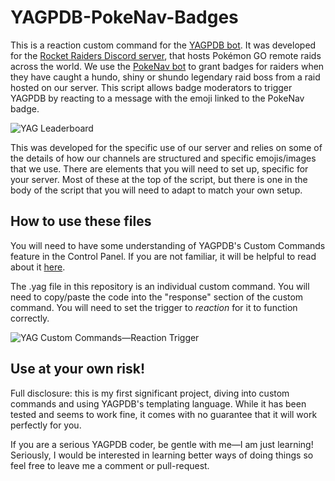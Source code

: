 # YAGPDB-PokeNav-Badges
This is a reaction custom command for the [YAGPDB bot](https://yagpdb.xyz/). It was developed for the [Rocket Raiders Discord server](https://discord.gg/WsrJUcNETG), that hosts Pokémon GO remote raids across the world. We use the [PokeNav bot](https://pokenavbot.com/) to grant badges for raiders when they have caught a hundo, shiny or shundo legendary raid boss from a raid hosted on our server. This script allows badge moderators to trigger YAGPDB by reacting to a message with the emoji linked to the PokeNav badge.

![YAG Leaderboard](https://i.imgur.com/AmL25m7.png)

This was developed for the specific use of our server and relies on some of the details of how our channels are structured and specific emojis/images that we use. There are elements that you will need to set up, specific for your server. Most of these at the top of the script, but there is one in the body of the script that you will need to adapt to match your own setup.

## How to use these files
You will need to have some understanding of YAGPDB's Custom Commands feature in the Control Panel. If you are not familiar, it will be helpful to read about it [here](https://docs.yagpdb.xyz/commands/custom-commands).

The .yag file in this repository is an individual custom command. You will need to copy/paste the code into the "response" section of the custom command. You will need to set the trigger to *reaction* for it to function correctly.

![YAG Custom Commands—Reaction Trigger](https://i.imgur.com/vcTWab3.png)

## Use at your own risk!
Full disclosure: this is my first significant project, diving into custom commands and using YAGPDB's templating language. While it has been tested and seems to work fine, it comes with no guarantee that it will work perfectly for you.

If you are a serious YAGPDB coder, be gentle with me—I am just learning! Seriously, I would be interested in learning better ways of doing things so feel free to leave me a comment or pull-request.
